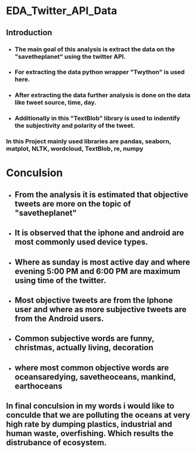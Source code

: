 # EDA_Twitter_API_Data

## __Introduction__

- ### The main goal of this analysis is extract the data on the "savetheplanet" using the twitter API.
- ### For extracting the data python wrapper "Twython" is used here.
- ### After extracting the data further analysis is done on the data like tweet source, time, day.
- ### Additionally in this "TextBlob" library is used to indentify the subjectivity and polarity of the tweet.

### In this Project mainly used libraries are pandas, seaborn, matplot, NLTK, wordcloud, TextBlob, re, numpy

# __Conculsion__

-  ## From the analysis it is estimated that objective tweets are more on the topic of "savetheplanet"
-  ## It is observed that the iphone and android are most commonly used device types.
-  ## Where as sunday is most active day and where evening 5:00 PM and 6:00 PM are maximum using time of the twitter.
-  ## Most objective tweets are from the Iphone user and where as more subjective tweets are from the Android users.
-  ## Common subjective words are funny, christmas, actually living, decoration
-  ## where most common objective words are oceansaredying, savetheoceans, mankind, earthoceans

## In final conculsion in my words i would like to conculde that we are polluting the oceans at very high rate by dumping plastics, industrial and human waste, overfishing. Which results the distrubance of ecosystem.
